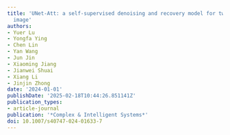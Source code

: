 ```yaml
---
title: 'UNet-Att: a self-supervised denoising and recovery model for two-photon microscopic
  image'
authors:
- Yuer Lu
- Yongfa Ying
- Chen Lin
- Yan Wang
- Jun Jin
- Xiaoming Jiang
- Jianwei Shuai
- Xiang Li
- Jinjin Zhong
date: '2024-01-01'
publishDate: '2025-02-18T10:44:26.851141Z'
publication_types:
- article-journal
publication: '*Complex & Intelligent Systems*'
doi: 10.1007/s40747-024-01633-7
---
```

